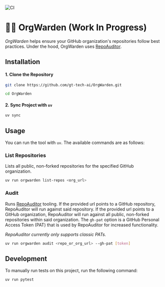 ![CI](https://github.com/gt-tech-ai/OrgWarden/actions/workflows/CI.yml/badge.svg)

# 👮‍♀️ OrgWarden (Work In Progress)

*OrgWarden* helps ensure your GitHub organization's repositories follow best practices. Under the hood, OrgWarden uses [RepoAuditor](https://github.com/gt-sse-center/RepoAuditor).

## Installation

#### 1. Clone the Repository
```bash
git clone https://github.com/gt-tech-ai/OrgWarden.git

cd OrgWarden
```

#### 2. Sync Project with `uv`
```bash
uv sync
```

## Usage
You can run the tool with `uv`. The available commands are as follows:

### List Repositories
Lists all public, non-forked repositories for the specified GitHub organization.
```bash
uv run orgwarden list-repos <org_url>
```

### Audit
Runs [RepoAuditor](https://github.com/gt-sse-center/RepoAuditor) tooling. If the provided url points to a GitHub repository, RepoAuditor will run against said repository. If the provided url points to a GitHub organization, RepoAuditor will run against all public, non-forked repositories within said organization. The `gh-pat` option is a GitHub Personal Access Token (PAT) that is used by RepoAuditor for increased functionality.

*RepoAuditor currently only supports classic PATs.*
```bash
uv run orgwarden audit <repo_or_org_url> --gh-pat [token]
```


## Development
To manually run tests on this project, run the following command:
```bash
uv run pytest
```